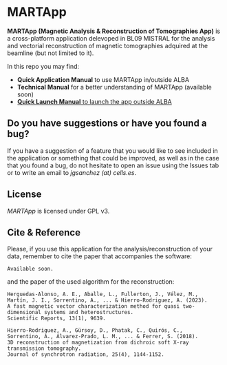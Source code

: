 # MARTApp

**MARTApp (Magnetic Analysis & Reconstruction of Tomographies App)** is a cross-platform application delevoped in BL09 MISTRAL for the analysis and vectorial reconstruction of magnetic tomographies adquired at the beamline (but not limited to it). 

In this repo you may find:

- **Quick Application Manual** to use MARTApp in/outside ALBA
- **Technical Manual** for a better understanding of MARTApp (available soon)
- [**Quick Launch Manual** to launch the app outside ALBA](./quick_launch_manual.md)

## Do you have suggestions or have you found a bug?
If you have a suggestion of a feature that you would like to see included in the
application or something that could be improved, as well as in the case that you
found a bug, do not hesitate to open an issue using 
the Issues tab or to write an email to *jgsanchez (at) cells.es*.

## License
*MARTApp* is licensed under GPL v3.

## Cite & Reference
Please, if you use this application for the analysis/reconstruction of your data, remember to cite the paper that accompanies the software:

```
Available soon.
```

and the paper of the used algorithm for the reconstruction:

```
Herguedas-Alonso, A. E., Aballe, L., Fullerton, J., Vélez, M.,
Martín, J. I., Sorrentino, A., ... & Hierro-Rodriguez, A. (2023).
A fast magnetic vector characterization method for quasi two-dimensional systems and heterostructures.
Scientific Reports, 13(1), 9639.
```

```
Hierro-Rodriguez, A., Gürsoy, D., Phatak, C., Quirós, C.,
Sorrentino, A., Álvarez-Prado, L. M., ... & Ferrer, S. (2018).
3D reconstruction of magnetization from dichroic soft X-ray transmission tomography.
Journal of synchrotron radiation, 25(4), 1144-1152.
```

